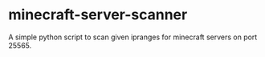 # minecraft-server-scanner
A simple python script to scan given ipranges for minecraft servers on port 25565.
